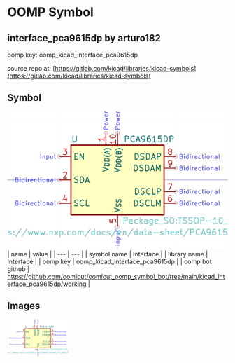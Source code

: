 # OOMP Symbol  
## interface_pca9615dp  by arturo182  
  
oomp key: oomp_kicad_interface_pca9615dp  
  
source repo at: [https://gitlab.com/kicad/libraries/kicad-symbols](https://gitlab.com/kicad/libraries/kicad-symbols)  
## Symbol  
  
[![working.png](working_600.png)](working.png)  
| name | value | 
| --- | --- | 
| symbol name | Interface | 
| library name | Interface | 
| oomp key | oomp_kicad_interface_pca9615dp | 
| oomp bot github | https://github.com/oomlout/oomlout_oomp_symbol_bot/tree/main/kicad_interface_pca9615dp/working | 
## Images  
  
[![working.png](working_140.png)](working.png)  
